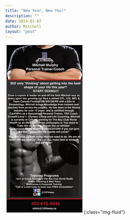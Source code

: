 ```yaml
---
title: "New Year, New You!"
description: ""
date: 2014-01-07
author: Mitchell
layout: "post"
---
```


![](/assets/images/new-year-new-you.jpeg){:class="img-fluid"}
